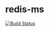 # redis-ms 
[![Build Status](https://travis-ci.org/alieksanov/redis-ms.svg?branch=master)](https://travis-ci.org/alieksanov/redis-ms)
